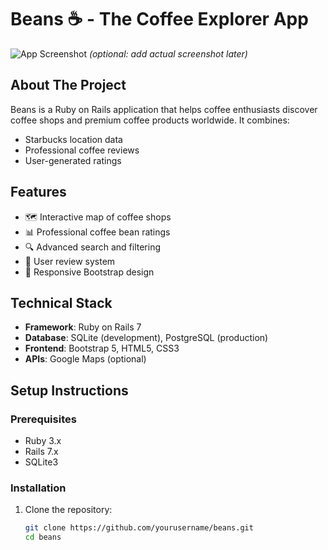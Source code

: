 # Beans ☕ - The Coffee Explorer App

![App Screenshot](app/assets/images/screenshot.png) *(optional: add actual screenshot later)*

## **About The Project**
Beans is a Ruby on Rails application that helps coffee enthusiasts discover coffee shops and premium coffee products worldwide. It combines:
- Starbucks location data
- Professional coffee reviews
- User-generated ratings

## **Features**
- 🗺️ Interactive map of coffee shops
- 📊 Professional coffee bean ratings
- 🔍 Advanced search and filtering
- 🌟 User review system
- 📱 Responsive Bootstrap design

## **Technical Stack**
- **Framework**: Ruby on Rails 7
- **Database**: SQLite (development), PostgreSQL (production)
- **Frontend**: Bootstrap 5, HTML5, CSS3
- **APIs**: Google Maps (optional)

## **Setup Instructions**

### **Prerequisites**
- Ruby 3.x
- Rails 7.x
- SQLite3

### **Installation**
1. Clone the repository:
   ```bash
   git clone https://github.com/yourusername/beans.git
   cd beans